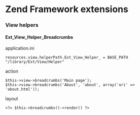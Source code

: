 # Zend Framework extensions

### View helpers

#### Ext_View_Helper_Breadcrumbs

application.ini

    resources.view.helperPath.Ext_View_Helper_ = BASE_PATH "/library/Ext/View/Helper"

action

    $this->view->breadcrumbs('Main page');
    $this->view->breadcrumbs('About', 'about', array('uri' => 'about.html'));

layout

    <?= $this->breadcrumbs()->render() ?>